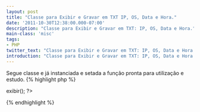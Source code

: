 ```yaml
---
layout: post
title: "Classe para Exibir e Gravar em TXT IP, OS, Data e Hora."
date: '2011-10-30T12:38:00.000-07:00'
description: "Classe para Exibir e Gravar em TXT: IP, OS, Data e Hora."
main-class: 'misc'
tags:
- PHP
twitter_text: "Classe para Exibir e Gravar em TXT: IP, OS, Data e Hora."
introduction: "Classe para Exibir e Gravar em TXT: IP, OS, Data e Hora."
---
```


Segue classe e já instanciada e setada a função pronta para utilização e estudo.
{% highlight php %}
<?php
 class Dados{
 function exibir(){
 $ip = ($_SERVER['REMOTE_ADDR']);
 $browser = ($_SERVER['HTTP_USER_AGENT']);
 $data = date('d/m/Y H:i:s');
 //ARQUIVO TXT
 $arquivo = "estatisticas.txt";
 echo 'Número IP: '.$ip.' ';
 echo 'Navegador: ';
 if (strchr($browser, 'Firefox'))
  {
  $nav = 'Firefox ';
  }
  elseif (strchr($browser, 'Chromium'))
  {
  $nav = 'Chromium ';
  }
  elseif (strchr($browser, 'Chrome'))
  {
  $nav = 'Chrome ';
  }
  elseif (strchr($browser, 'Opera'))
  {
  $nav = 'Opera ';
  }
  elseif (strchr($browser, 'Windows'))
  {
  $nav = 'Internet Explorer ';
  }else{
  $nav = 'Outro Navegador ';
 }
 echo $nav.'';
 echo 'Sistema Operacional:  ';
 if (strchr($browser, 'Linux'))
 {
 $os = 'Linux ';
 }
 elseif (strchr($browser, 'Windows'))
 {
 $os = 'Windows ';
 }else{
 $os = 'Outro Sistema ';
 }
 echo $os.'Data e Hora: '.$data;
 //PREPARA O CONTEÚDO A SER GRAVADO
 $conteudo = "Ip: $ip\r\nSistema: $os\r\nNavegador: $nav\r\nData e Hora: $data\r\n-------------------------------------------\r\n";
 //TENTA ABRIR O ARQUIVO TXT
 if (!$abrir = fopen($arquivo, "a")) {
 echo "Erro abrindo arquivo ($arquivo)";
 exit;
 }
 //ESCREVE NO ARQUIVO TXT
 if (!fwrite($abrir, $conteudo)) {
 print "Erro escrevendo no arquivo ($arquivo)";
 exit;
 }
 //FECHA O ARQUIVO
 fclose($abrir);
 }//fim da função da exbir();
}//fim da class Dados
 $mostrar = new Dados();
 $mostrar->exibir();
?>
{% endhighlight %}

